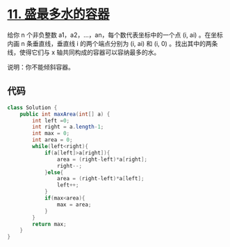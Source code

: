 # [11. 盛最多水的容器](https://leetcode-cn.com/problems/container-with-most-water/)

给你 n 个非负整数 a1，a2，...，an，每个数代表坐标中的一个点 (i, ai) 。在坐标内画 n 条垂直线，垂直线 i 的两个端点分别为 (i, ai) 和 (i, 0) 。找出其中的两条线，使得它们与 x 轴共同构成的容器可以容纳最多的水。

说明：你不能倾斜容器。

## 代码

```java
class Solution {
    public int maxArea(int[] a) {
        int left =0;
        int right = a.length-1;
        int max = 0;
        int area = 0;
        while(left<right){
            if(a[left]>a[right]){
                area = (right-left)*a[right];
                right--;
            }else{
                area = (right-left)*a[left];
                left++;
            }
            if(max<area){
                max = area;
            }
        }
        return max;
    }
}
```